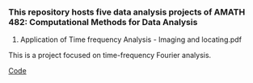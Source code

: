 ### This repository hosts five data analysis projects of AMATH 482: Computational Methods for Data Analysis

1. Application of Time frequency Analysis - Imaging and locating.pdf

This is a project focused on time-frequency Fourier analysis.

[Code](AMath1.m)
